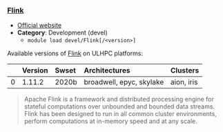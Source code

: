 ### [Flink](https://flink.apache.org/)

* [Official website](https://flink.apache.org/)
* __Category__: Development (devel)
    -  `module load devel/Flink[/<version>]`

Available versions of [Flink](https://flink.apache.org/) on ULHPC platforms:

|    | Version   | Swset   | Architectures            | Clusters   |
|---:|:----------|:--------|:-------------------------|:-----------|
|  0 | 1.11.2    | 2020b   | broadwell, epyc, skylake | aion, iris |

> Apache Flink is a framework and distributed processing engine for stateful computations over unbounded and bounded data streams. Flink has been designed to run in all common cluster environments, perform computations at in-memory speed and at any scale.
